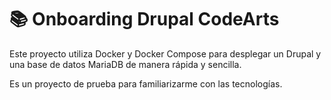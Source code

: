 
# 📚 Onboarding Drupal CodeArts

Este proyecto utiliza Docker y Docker Compose para desplegar un Drupal y una base de datos MariaDB de manera rápida y sencilla.

Es un proyecto de prueba para familiarizarme con las tecnologías.
